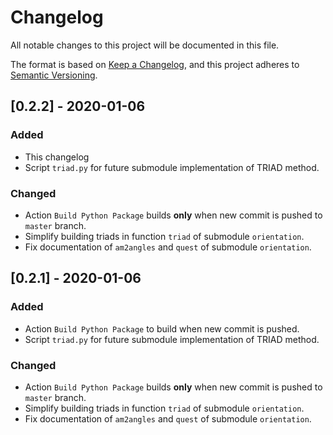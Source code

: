 # Changelog
All notable changes to this project will be documented in this file.

The format is based on [Keep a Changelog](https://keepachangelog.com/en/1.0.0/),
and this project adheres to [Semantic Versioning](https://semver.org/spec/v2.0.0.html).

## [0.2.2] - 2020-01-06
### Added
- This changelog
- Script `triad.py` for future submodule implementation of TRIAD method.

### Changed
- Action `Build Python Package` builds **only** when new commit is pushed to `master` branch.
- Simplify building triads in function `triad` of submodule `orientation`.
- Fix documentation of `am2angles` and `quest` of submodule `orientation`.


## [0.2.1] - 2020-01-06
### Added
- Action `Build Python Package` to build when new commit is pushed.
- Script `triad.py` for future submodule implementation of TRIAD method.

### Changed
- Action `Build Python Package` builds **only** when new commit is pushed to `master` branch.
- Simplify building triads in function `triad` of submodule `orientation`.
- Fix documentation of `am2angles` and `quest` of submodule `orientation`.
